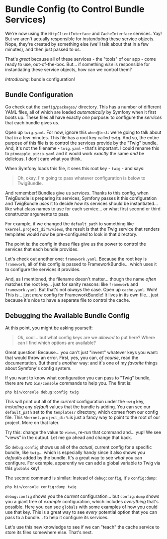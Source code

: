 # Bundle Config (to Control Bundle Services)

We're now using the `HttpClientInterface` and `CacheInterface` services. Yay! But
*we* aren't actually responsible for *instantiating* these service objects.
Nope, they're created by something else (we'll talk about that in a few minutes),
and then just passed to us.

That's *great* because all of these services - the "tools" of our app - come ready
to use, out-of-the-box. But... if something *else* is responsible for instantiating
these service objects, how can we control them?

*Introducing*: bundle configuration!

## Bundle Configuration

Go check out the `config/packages/` directory. This has a number of different YAML
files, all of which are loaded *automatically* by Symfony when it first boots
up. These files all have exactly *one* purpose: to configure the *services* that
each bundle gives us.

Open up `twig.yaml`. For now, ignore this `when@test`: we're going to talk
about that in a few minutes. This file has a root key called `twig`. And so, the
entire purpose of this file is to control the services provide by the "Twig" bundle.
And, it's not the filename - `twig.yaml` - that's important. I could rename this to
`pineapple_pizza.yaml` and it would work *exactly* the same *and* be delicious.
I don't care what you think.

When Symfony loads this file, it sees this root key - `twig` - and says:

> Oh, okay. I'm going to pass whatever configuration is below to TwigBundle.

And remember! Bundles give us *services*. Thanks to this config, when TwigBundle is
preparing its services, Symfony passes it this configuration and TwigBundle
*uses* it to decide *how* its services should be instantiated... like what class
names to use for each service... or what first second or third constructor arguments
to pass.

For example, if we changed the `default_path` to something like
`%kernel.project_dir%/views`, the result is that the Twig service that renders
templates would now be pre-configured to look in that directory.

The point is: the config in these files give us the power to control the services
that each bundle provides.

Let's check out another one:  `framework.yaml`. Because the root key is
`framework`, all of this config is passed to FrameworkBundle... which uses it
to configure the services it provides.

And, as I mentioned, the filename doesn't matter... though the name *often* matches
the root key... just for sanity reasons: like `framework` and `framework.yaml`.
But that's not *always* the case. Open up `cache.yaml`. Woh! This is... just *more*
config for FrameworkBundle! It lives in its own file... just because it's
nice to have a separate file to control the cache.

## Debugging the Available Bundle Config

At this point, you might be asking yourself:

> Ok, cool... but what config keys are we *allowed* to put here? Where can I
> find which options are available?

Great question! Because... you can't just "invent" whatever keys you want: that would
throw an error. First, yes, you can, *of course*, read the documentation. But
there's *another* way: and it's one of my *favorite* things about Symfony's
config system.

If you want to know what configuration you can pass to "Twig" bundle, there are two
`bin/console` commands to help you. The first is:

```terminal
php bin/console debug:config twig
```

This will print out all of the *current* configuration under the `twig` key,
*including* any *default* values that the bundle is adding. You can see our
`default_path` set to the `templates/` directory, which comes from our config
file. This `%kernel.project_dir%` is just a fancy way to point to the root of our
project. More on that later.

Try this: change the value to `views`, re-run that command and... yup! We see
"views" in the output. Let me go ahead and change that back.

So `debug:config` shows us all of the *actual*, current config for a specific bundle,
like `twig`... which is especially handy since it also shows you *defaults* added
by the bundle. It's a great way to see *what* you can configure. For example,
apparently we can add a global variable to Twig via this `globals` key!

The second command is similar: Instead of `debug:config`, it's `config:dump`:

```terminal
php bin/console config:dump twig
```

`debug:config` shows you the *current* configuration... but `config:dump`
shows you a giant tree of *example* configuration, which includes *everything* that's
possible. Here you can see `globals` with some examples of how you could use that
key. This is a great way to see *every* potential option that you can pass to a
bundle... to help it configure its services.

Let's use this new knowledge to see if we can "teach" the cache service to store
its files somewhere else. That's next.
